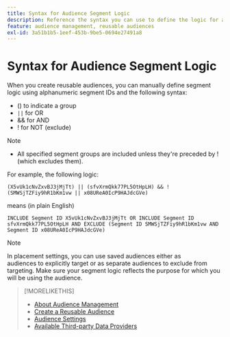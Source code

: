 ```yaml
---
title: Syntax for Audience Segment Logic
description: Reference the syntax you can use to define the logic for audience segments.
feature: audience management, reusable audiences
exl-id: 3a51b1b5-1eef-453b-9be5-0694e27491a8
---
```

# Syntax for Audience Segment Logic

When you create reusable audiences, you can manually define segment logic using alphanumeric segment IDs and the following syntax:

* () to indicate a group
* `||` for OR <!-- || escaped with backticks so Jenkins doesn't think it's a Markdown table -->
* && for AND
* ! for NOT (exclude)

>[!NOTE]
>
>* All specified segment groups are included unless they're preceded by ! (which excludes them).

For example, the following logic:

```
(X5vUk1cNvZxvBJ3jMjTt) || (sfvXrmQkk77PL5OtHpLH) && !(SMWSjTZFiy9hR1bKm1vw || x08UReA0IcP9HAJdcGVe)
```

means (in plain English)

```
INCLUDE Segment ID X5vUk1cNvZxvBJ3jMjTt OR INCLUDE Segment ID sfvXrmQkk77PL5OtHpLH AND EXCLUDE (Segment ID SMWSjTZFiy9hR1bKm1vw AND Segment ID x08UReA0IcP9HAJdcGVe)
```

>[!NOTE]
>
>In placement settings, you can use saved audiences either as audiences to explicitly target or as separate audiences to exclude from targeting. Make sure your segment logic reflects the purpose for which you will be using the audience.

>[!MORELIKETHIS]
>
>* [About Audience Management](audience-about.md)
>* [Create a Reusable Audience](reusable-audience-create.md)
>* [Audience Settings](audience-settings.md)
>* [Available Third-party Data Providers](third-party-data-providers.md)
